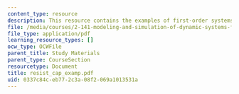 ```yaml
---
content_type: resource
description: This resource contains the examples of first-order systems.
file: /media/courses/2-141-modeling-and-simulation-of-dynamic-systems-fall-2006/0337c84ceb772c3a08f2069a1013531a_resist_cap_examp.pdf
file_type: application/pdf
learning_resource_types: []
ocw_type: OCWFile
parent_title: Study Materials
parent_type: CourseSection
resourcetype: Document
title: resist_cap_examp.pdf
uid: 0337c84c-eb77-2c3a-08f2-069a1013531a
---
```

